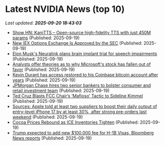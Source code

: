 # Latest NVIDIA News (top 10)
_Last updated: **2025-09-20 18:43:03**_

- [Show HN: KaniTTS – Open-source high-fidelity TTS with just 450M params](https://huggingface.co/nineninesix/kani-tts-450m-0.1-pt) (Published: 2025-09-19)
- [New IEX Options Exchange Is Approved by the SEC](https://biztoc.com/x/c3381c177470db9b) (Published: 2025-09-19)
- [Elon Musk's Neuralink plans brain implant trial for speech impairments](https://biztoc.com/x/bb7caabde68f7576) (Published: 2025-09-19)
- [Analysts offer theories as to why Microsoft's stock has fallen out of favor](https://biztoc.com/x/cedde5c8386544b9) (Published: 2025-09-19)
- [Kevin Durant has access restored to his Coinbase bitcoin account after years](https://biztoc.com/x/e8682e8907876c7f) (Published: 2025-09-19)
- [JPMorgan Chase hires two senior bankers to bolster consumer and retail investment team](https://biztoc.com/x/c63ed2c4d6c33bca) (Published: 2025-09-19)
- [Ted Cruz Blasts FCC Chair’s ‘Mafioso’ Tactic to Sideline Kimmel](https://biztoc.com/x/5e66ffb77229a467) (Published: 2025-09-19)
- [Sources: Apple told at least two suppliers to boost their daily output of entry-level iPhone 17 by at least 30%, after strong pre-orders last weekend](https://biztoc.com/x/b95541f1f2fe03a9) (Published: 2025-09-19)
- [Cocoa Prices Rebound as ICE Inventories Tighten](https://biztoc.com/x/2ea702b0ab5dd882) (Published: 2025-09-19)
- [Trump expected to add new $100,000 fee for H-1B Visas, Bloomberg News reports](https://biztoc.com/x/eedb8f52895e607b) (Published: 2025-09-19)
